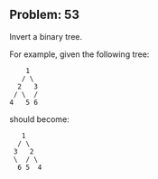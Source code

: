Problem: 53
---
Invert a binary tree.

For example, given the following tree:
```
    1
   / \
  2   3
 / \  /
4   5 6
```
should become:
```
   1
  / \
 3   2
 \  / \
  6 5  4
```